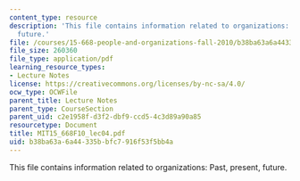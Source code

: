 ```yaml
---
content_type: resource
description: 'This file contains information related to organizations: Past, present,
  future.'
file: /courses/15-668-people-and-organizations-fall-2010/b38ba63a6a44335bbfc7916f53f5bb4a_MIT15_668F10_lec04.pdf
file_size: 260360
file_type: application/pdf
learning_resource_types:
- Lecture Notes
license: https://creativecommons.org/licenses/by-nc-sa/4.0/
ocw_type: OCWFile
parent_title: Lecture Notes
parent_type: CourseSection
parent_uid: c2e1958f-d3f2-dbf9-ccd5-4c3d89a90a85
resourcetype: Document
title: MIT15_668F10_lec04.pdf
uid: b38ba63a-6a44-335b-bfc7-916f53f5bb4a
---
```

This file contains information related to organizations: Past, present, future.